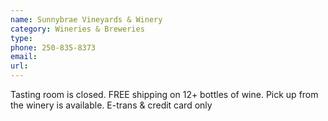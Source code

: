 ```yaml
---
name: Sunnybrae Vineyards & Winery
category: Wineries & Breweries
type: 
phone: 250-835-8373
email: 
url: 
---
```


Tasting room is closed. FREE shipping on 12+ bottles of wine. Pick up from the winery is available. E-trans & credit card only